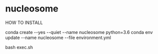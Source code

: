# nucleosome
 
HOW TO INSTALL

conda create --yes --quiet --name nucleosome python=3.6
conda env update --name  nucleosome --file environment.yml

bash exec.sh
